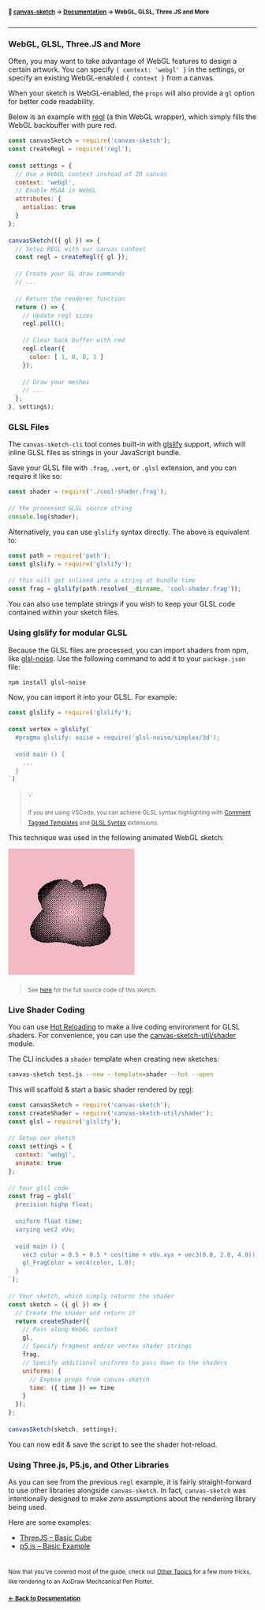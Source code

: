 #### <sup>:closed_book: [canvas-sketch](../README.md) → [Documentation](./README.md) → WebGL, GLSL, Three.JS and More</sup>

---

### WebGL, GLSL, Three.JS and More

Often, you may want to take advantage of WebGL features to design a certain artwork. You can specify `{ context: 'webgl' }` in the settings, or specify an existing WebGL-enabled `{ context }` from a canvas.

When your sketch is WebGL-enabled, the `props` will also provide a `gl` option for better code readability.

Below is an example with [regl](https://github.com/regl-project/regl) (a thin WebGL wrapper), which simply fills the WebGL backbuffer with pure red.

```js
const canvasSketch = require('canvas-sketch');
const createRegl = require('regl');

const settings = {
  // Use a WebGL context instead of 2D canvas
  context: 'webgl',
  // Enable MSAA in WebGL
  attributes: {
    antialias: true
  }
};

canvasSketch(({ gl }) => {
  // Setup REGL with our canvas context
  const regl = createRegl({ gl });

  // Create your GL draw commands
  // ...

  // Return the renderer function
  return () => {
    // Update regl sizes
    regl.poll();

    // Clear back buffer with red
    regl.clear({
      color: [ 1, 0, 0, 1 ]
    });

    // Draw your meshes
    // ...
  };
}, settings);
```

### GLSL Files

The `canvas-sketch-cli` tool comes built-in with [glslify](https://github.com/glslify/glslify) support, which will inline GLSL files as strings in your JavaScript bundle.

Save your GLSL file with `.frag`, `.vert`, or `.glsl` extension, and you can require it like so:

```js
const shader = require('./cool-shader.frag');

// the processed GLSL source string
console.log(shader);
```

Alternatively, you can use `glslify` syntax directly. The above is equivalent to:

```js
const path = require('path');
const glslify = require('glslify');

// this will get inlined into a string at bundle time
const frag = glslify(path.resolve(__dirname, 'cool-shader.frag'));
```

You can also use template strings if you wish to keep your GLSL code contained within your sketch files.

### Using glslify for modular GLSL

Because the GLSL files are processed, you can import shaders from npm, like [glsl-noise](https://github.com/hughsk/glsl-noise). Use the following command to add it to your `package.json` file:

```sh
npm install glsl-noise
```

Now, you can import it into your GLSL. For example:

```js
const glslify = require('glslify');

const vertex = glslify(`
  #pragma glslify: noise = require('glsl-noise/simplex/3d');

  void main () {
    ...
  }
`)
```

> :bulb:
>
> <sub>If you are using VSCode, you can achieve GLSL syntax highlighting with [Comment Tagged Templates](https://marketplace.visualstudio.com/items?itemName=bierner.comment-tagged-templates) and [GLSL Syntax](https://marketplace.visualstudio.com/items?itemName=slevesque.shader) extensions.</sub>

This technique was used in the following animated WebGL sketch:

![blob](assets/images/blob.gif)

> <sub>See [here](../examples/animated-regl-dither-blob.js) for the full source code of this sketch.</sub>

### Live Shader Coding

You can use [Hot Reloading](./hot-reloading.md) to make a live coding environment for GLSL shaders. For convenience, you can use the [canvas-sketch-util/shader](https://github.com/mattdesl/canvas-sketch-util/blob/master/docs/shader.md) module.

The CLI includes a `shader` template when creating new sketches:

```sh
canvas-sketch test.js --new --template=shader --hot --open
```

This will scaffold & start a basic shader rendered by [regl](http://regl.party/):

```js
const canvasSketch = require('canvas-sketch');
const createShader = require('canvas-sketch-util/shader');
const glsl = require('glslify');

// Setup our sketch
const settings = {
  context: 'webgl',
  animate: true
};

// Your glsl code
const frag = glsl(`
  precision highp float;

  uniform float time;
  varying vec2 vUv;

  void main () {
    vec3 color = 0.5 + 0.5 * cos(time + vUv.xyx + vec3(0.0, 2.0, 4.0));
    gl_FragColor = vec4(color, 1.0);
  }
`);

// Your sketch, which simply returns the shader
const sketch = ({ gl }) => {
  // Create the shader and return it
  return createShader({
    // Pass along WebGL context
    gl,
    // Specify fragment and/or vertex shader strings
    frag,
    // Specify additional uniforms to pass down to the shaders
    uniforms: {
      // Expose props from canvas-sketch
      time: ({ time }) => time
    }
  });
};

canvasSketch(sketch, settings);
```

You can now edit & save the script to see the shader hot-reload.

<a name="threejs"></a>

### Using Three.js, P5.js, and Other Libraries

As you can see from the previous `regl` example, it is fairly straight-forward to use other libraries alongside `canvas-sketch`. In fact, `canvas-sketch` was intentionally designed to make *zero* assumptions about the rendering library being used.

Here are some examples:

- [ThreeJS – Basic Cube](../examples/animated-three-basic-cube.js)
- [p5.js – Basic Example](../examples/animated-p5.js)

## 

<sub>Now that you've covered most of the guide, check out [Other Topics](./other-topics.md) for a few more tricks, like rendering to an AxiDraw Mechcanical Pen Plotter.</sub>

#### <sup>[← Back to Documentation](./README.md)